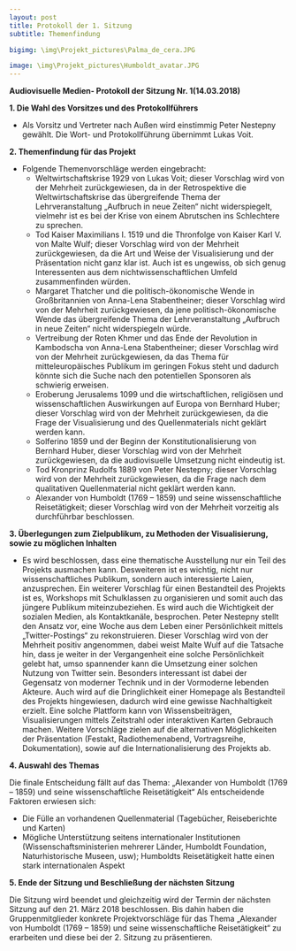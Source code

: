 ```yaml
---
layout: post
title: Protokoll der 1. Sitzung
subtitle: Themenfindung

bigimg: \img\Projekt_pictures\Palma_de_cera.JPG

image: \img\Projekt_pictures\Humboldt_avatar.JPG
---
```

**Audiovisuelle Medien- Protokoll der Sitzung Nr. 1(14.03.2018)**

**1.	Die Wahl des Vorsitzes und des Protokollführers**

 - Als Vorsitz und Vertreter nach Außen wird einstimmig Peter Nestepny gewählt. Die Wort- und Protokollführung übernimmt Lukas Voit. 

**2.	Themenfindung für das Projekt**

 - Folgende Themenvorschläge werden eingebracht: 
    - Weltwirtschaftskrise 1929 von Lukas Voit; dieser Vorschlag wird von der Mehrheit zurückgewiesen, da in der Retrospektive die Weltwirtschaftskrise das übergreifende Thema der Lehrveranstaltung „Aufbruch in neue Zeiten“ nicht widerspiegelt, vielmehr ist es bei der Krise von einem Abrutschen ins Schlechtere zu sprechen.  
    - Tod Kaiser Maximilians I. 1519 und die Thronfolge von Kaiser Karl V. von Malte Wulf; dieser Vorschlag wird von der Mehrheit zurückgewiesen, da die Art und Weise der Visualisierung und der Präsentation nicht ganz klar ist. Auch ist es ungewiss, ob sich genug Interessenten aus dem nichtwissenschaftlichen Umfeld zusammenfinden würden. 
    - Margaret Thatcher und die politisch-ökonomische Wende in Großbritannien von Anna-Lena Stabentheiner; dieser Vorschlag wird von der Mehrheit zurückgewiesen, da jene politisch-ökonomische Wende das übergreifende Thema der Lehrveranstaltung „Aufbruch in neue Zeiten“ nicht widerspiegeln würde. 
    - Vertreibung der Roten Khmer und das Ende der Revolution in Kambodscha von Anna-Lena Stabentheiner; dieser Vorschlag wird von der Mehrheit zurückgewiesen, da das Thema für mitteleuropäisches Publikum im geringen Fokus steht und dadurch könnte sich die Suche nach den potentiellen Sponsoren als schwierig erweisen. 
    - Eroberung Jerusalems 1099 und die wirtschaftlichen, religiösen und wissenschaftlichen Auswirkungen auf Europa von Bernhard Huber; dieser Vorschlag wird von der Mehrheit zurückgewiesen, da die Frage der Visualisierung und des Quellenmaterials nicht geklärt werden kann. 
    - Solferino 1859 und der Beginn der Konstitutionalisierung von Bernhard Huber, dieser Vorschlag wird von der Mehrheit zurückgewiesen, da die audiovisuelle Umsetzung nicht eindeutig ist. 
    - Tod Kronprinz Rudolfs 1889 von Peter Nestepny; dieser Vorschlag wird von der Mehrheit zurückgewiesen, da die Frage nach dem qualitativen Quellenmaterial nicht geklärt werden kann. 
    - Alexander von Humboldt (1769 – 1859) und seine wissenschaftliche Reisetätigkeit; dieser Vorschlag wird von der Mehrheit vorzeitig als durchführbar beschlossen.

**3.	Überlegungen zum Zielpublikum, zu Methoden der Visualisierung, sowie zu möglichen Inhalten**

 - Es wird beschlossen, dass eine thematische Ausstellung nur ein Teil des Projekts ausmachen kann. Desweiteren ist es wichtig, nicht nur wissenschaftliches Publikum, sondern auch interessierte Laien, anzusprechen. Ein weiterer Vorschlag für einen Bestandteil des Projekts ist es, Workshops mit Schulklassen zu organisieren und somit auch das jüngere Publikum miteinzubeziehen. Es wird auch die Wichtigkeit der sozialen Medien, als Kontaktkanäle, besprochen. Peter Nestepny stellt den Ansatz vor, eine Woche aus dem Leben einer Persönlichkeit mittels „Twitter-Postings“ zu rekonstruieren. Dieser Vorschlag wird von der Mehrheit positiv angenommen, dabei weist Malte Wulf auf die Tatsache hin, dass je weiter in der Vergangenheit eine solche Persönlichkeit gelebt hat, umso spannender kann die Umsetzung einer solchen Nutzung von Twitter sein. Besonders interessant ist dabei der Gegensatz von moderner Technik und in der Vormoderne lebenden Akteure. Auch wird auf die Dringlichkeit einer Homepage als Bestandteil des Projekts hingewiesen, dadurch wird eine gewisse Nachhaltigkeit erzielt. Eine solche Plattform kann von Wissensbeiträgen, Visualisierungen mittels Zeitstrahl oder interaktiven Karten Gebrauch machen. Weitere Vorschläge zielen auf die alternativen Möglichkeiten der Präsentation (Festakt, Radiothemenabend, Vortragsreihe, Dokumentation), sowie auf die Internationalisierung des Projekts ab. 

**4.	Auswahl des Themas**

Die finale Entscheidung fällt auf das Thema: „Alexander von Humboldt (1769 – 1859) und seine wissenschaftliche Reisetätigkeit“
Als entscheidende Faktoren erwiesen sich: 

 - Die Fülle an vorhandenen Quellenmaterial (Tagebücher, Reiseberichte und Karten)
 - Mögliche Unterstützung seitens internationaler Institutionen (Wissenschaftsministerien mehrerer Länder, Humboldt Foundation, Naturhistorische Museen, usw); Humboldts Reisetätigkeit hatte einen stark internationalen Aspekt

**5.	Ende der Sitzung und Beschließung der nächsten Sitzung**

Die Sitzung wird beendet und gleichzeitig wird der Termin der nächsten Sitzung auf den 21. März 2018 beschlossen. Bis dahin haben die Gruppenmitglieder konkrete Projektvorschläge für das Thema „Alexander von Humboldt (1769 – 1859) und seine wissenschaftliche Reisetätigkeit“ zu erarbeiten und diese bei der 2. Sitzung zu präsentieren.

